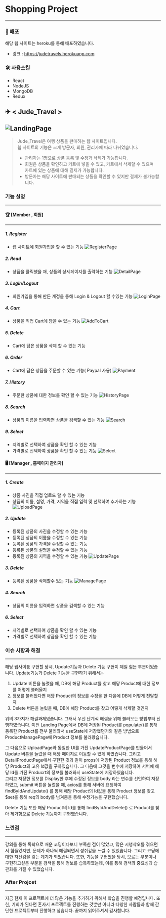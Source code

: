 # Shopping Project
 ------- 
### 📣 배포
해당 웹 사이트는 heroku를 통해 배포하였습니다.
* 링크 : <https://judetravels.herokuapp.com>
 
### 🛠 사용스킬
* React
* NodeJS
* MongoDB
* Redux

## ✈ < Jude_Travel >
![LandingPage](https://user-images.githubusercontent.com/36403024/143734184-6252acfc-7c14-4936-bfc6-d4c4237a7ea1.PNG)
-------
> Jude_Travel은 여행 상품을 판매하는 웹 사이트입니다.   
> 웹 사이트의 기능은 크게 방문자, 회원, 관리자에 따라 나뉘었습니다.
> * 관리자는 1명으로 상품 등록 및 수정과 삭제가 가능합니다.
> * 회원은 상품을 확인하고 카트에 넣을 수 있고, 카트에서 삭제할 수 있으며   
> 카트에 있는 상품에 대해 결제가 가능합니다.
> * 방문자는 해당 사이트에 판매되는 상품을 확인할 수 있지만 결제가 불가능합니다.

### 기능 설명
------
#### 🏆 [Member , 회원]
-----
##### 1. Register
 * 웹 사이트에 회원가입을 할 수 있는 기능
![RegisterPage](https://user-images.githubusercontent.com/36403024/143734537-4d790cc1-815e-4a7a-9cbd-3d95572d5340.PNG)


##### 2. Read
* 상품을 클릭했을 때, 상품의 상세페이지를 출력하는 기능
![DetailPage](https://user-images.githubusercontent.com/36403024/143735039-3878b8f5-66a6-4121-be14-365059dbe2b4.PNG)

 
##### 3. Login/Logout
 * 회원가입을 통해 만든 계정을 통해 Login & Logout 할 수있는 기능
 ![LoginPage](https://user-images.githubusercontent.com/36403024/143734786-ab6e6090-1da0-464b-bbc9-3b004cda5d6e.PNG)
 
##### 4. Cart
 * 상품을 직접 Cart에 담을 수 있는 기능
 ![AddToCart](https://user-images.githubusercontent.com/36403024/143734775-8c6a720f-2d40-473c-b025-de5f6e8f0bfe.PNG)
 
##### 5. Delete
 * Cart에 담은 상품을 삭제 할 수 있는 기능
 
##### 6. Order
 * Cart에 담은 상품을 주문할 수 있는 기능( Paypal 사용)
 ![Payment](https://user-images.githubusercontent.com/36403024/143734787-0ca99ae5-8fb8-4d53-a0df-1521d7b699d6.PNG)
 
##### 7. History
 * 주문한 상품에 대한 정보를 확인 할 수 있는 기능
 ![HistoryPage](https://user-images.githubusercontent.com/36403024/143734784-8c41943b-eb10-4974-a607-79c5d7dec595.PNG)

##### 8. Search
* 상품의 이름을 입력하면 상품을 검색할 수 있는 기능
![Search](https://user-images.githubusercontent.com/36403024/143734886-f1f9d8d6-5baa-4f55-82f1-b3fbd059fb49.PNG)

##### 9. Select
* 지역별로 선택하여 상품을 확인 할 수 있는 기능
* 가격별로 선택하여 상품을 확인 할 수 있는 기능 
![Select](https://user-images.githubusercontent.com/36403024/143734888-3dd38db9-9567-4107-b26a-109e7530b31f.PNG)
 
#### 🖥 [Manager , 홈페이지 관리자]
------
##### 1. Create
  * 상품 사진을 직접 업로드 할 수 있는 기능
  * 상품의 이름, 설명, 가격, 지역을 직접 입력 및 선택하여 추가하는 기능   
  ![UploadPage](https://user-images.githubusercontent.com/36403024/143734988-2708f730-fa12-439a-a142-8653e3689cb1.PNG)

##### 2. Update
* 등록된 상품의 사진을 수정할 수 있는 기능
* 등록된 상품의 이름을 수정할 수 있는 기능
* 등록된 상품의 가격을 수정할 수 있는 기능
* 등록된 상품의 설명을 수정할 수 있는 기능
* 등록된 상품의 지역을 수정할 수 있는 기능
![UpdatePage](https://user-images.githubusercontent.com/36403024/143734986-a86446a2-fd88-4e83-aa11-57d3a7b06a4a.PNG)

##### 3. Delete
* 등록된 상품을 삭제할수 있는 기능
![ManagePage](https://user-images.githubusercontent.com/36403024/143735008-1d329772-61c3-4cba-a83d-e564b4abf708.PNG)


##### 4. Search
* 상품의 이름을 입력하면 상품을 검색할 수 있는 기능

##### 6. Select
* 지역별로 선택하여 상품을 확인 할 수 있는 기능
* 가격별로 선택하여 상품을 확인 할 수 있는 기능

### 이슈 사항과 해결
-----
해당 웹사이틍 구현할 당시, Update기능과 Delete 기능 구현이 제일 힘든 부분이었습니다. Update기능과 Delete 기능을 구현하기 위해서는

1. Update 버튼을 눌렀을 때, DB에 해당 Product를 찾고 해당 Product에 대한 정보를 어떻게 불러올지
2. 정보를 불러왔다면 해당 Product의 정보를 수정을 한 다음에 DB에 어떻게 전달할지
3. Delete 버튼을 눌렀을 때, DB에 해당 Product를 찾고 어떻게 삭제할 것인지

위의 3가지가 해결과제였습니다. 그래서 우선 단계적 해결을 위해 불러오는 방법부터 진행하였습니다. 이전 Landing Page에서 DB에 저장된 Product를 
populate()를 통해 등록한 Product를 전부 불러와서 useState에 저장했던거와 같은 방법으로 ProductManagePage에 Product 정보를 불러왔습니다.

그 다음으로 UploadPage와 동일한 UI를 가진 UpdateProductPage를 만들어서 Update 버튼을 눌렀을 때 해당 페이지로 이동할 수 있게 하였습니다. 그리고 DetailProductPage에서 구현한 겻과 같이 props에 저장된 Product 정보를 통해 해당 Product의 고유 Id값을 구하였습니다. 그 다음에 그것을 변수에 저장하여 서버에 해당 Id를 가진 Producrt의 정보를 불러와서 useState에 저장하였습니다.   
그리고 저장한 정보를 Display한 후에 수정된 정보를 body 라는 변수를 선언하여 저장 하였고, submit 버튼을 눌렀을 때, axios를 통해 서버에 요청하여 findByIdAndUpdate() 를 통해 해당 Product의 Id값을 통해 Product 정보를 찾고 $set를 통해 req의 body를 넘겨줌을 통해 수정기능을 구현했습니다.

Delete 기능 또한 해당 Product의 Id를 통해 findByIdAndDelete() 로 Product를 찾아 제거함으로 Delete 기능까지 구현했습니다.

### 느낀점
-----
강의를 통해 독학으로 배운 코딩이다보니 부족한 점이 많았고, 많은 시행착오를 겪으면서 힘들었지만, 문제가 하나씩 해결되면서 성취감을 느낄 수 있었습니다. 그리고 코딩에 대한 자신감을 갖는 계기가 되었습니다. 또한, 기능을 구현했을 당시, 모르는 부분이나 구현하고싶은 부분을 검색을 통해 정보를 습득하였는데, 이를 통해 검색의 중요성과 습관화를 가질 수 있었습니다. 

### After Projcet
-----
지금 현재 이 프로젝트에 더 많은 기능을 추가하기 위해서 학습을 진행할 예정입니다. 또한, 기회가 된다면 혼자서 프로젝트를 진행하는 것뿐만 아니라 다양한 사람들과 함께 간단한 프로젝트부터 진행하고 싶습니다. 끝까지 읽어주셔서 감사합니다. 

